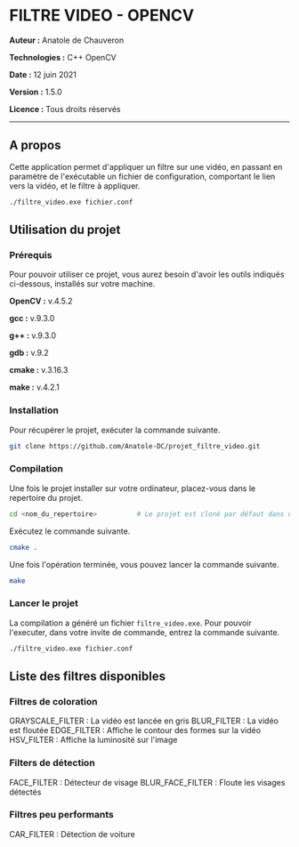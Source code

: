 # FILTRE VIDEO - OPENCV

**Auteur :** Anatole de Chauveron

**Technologies :** C++ OpenCV

**Date :** 12 juin 2021

**Version :** 1.5.0

**Licence :** Tous droits réservés

___

## A propos

Cette application permet d'appliquer un filtre sur une vidéo, en passant en paramètre de l'exécutable un fichier de configuration, comportant le lien vers la vidéo, et le filtre à appliquer.

```bash
./filtre_video.exe fichier.conf
```

## Utilisation du projet

### Prérequis

Pour pouvoir utiliser ce projet, vous aurez besoin d'avoir les outils indiqués ci-dessous, installés sur votre machine.

**OpenCV :** v.4.5.2

**gcc :** v.9.3.0

**g++ :** v.9.3.0

**gdb :** v.9.2

**cmake :** v.3.16.3

**make :** v.4.2.1

### Installation

Pour récupérer le projet, exécuter la commande suivante.

```bash
git clone https://github.com/Anatole-DC/projet_filtre_video.git
```

### Compilation

Une fois le projet installer sur votre ordinateur, placez-vous dans le repertoire du projet.

```bash
cd <nom_du_repertoire>          # Le projet est cloné par défaut dans un fichier nommé "projet_filtre_video"
```

Exécutez le commande suivante.

```bash
cmake .
```

Une fois l'opération terminée, vous pouvez lancer la commande suivante.

```bash
make
```

### Lancer le projet

La compilation a généré un fichier `filtre_video.exe`. Pour pouvoir l'executer, dans votre invite de commande, entrez la commande suivante.

```bash
./filtre_video.exe fichier.conf
```

## Liste des filtres disponibles

### Filtres de coloration

GRAYSCALE_FILTER    :   La vidéo est lancée en gris
BLUR_FILTER         :   La vidéo est floutée
EDGE_FILTER         :   Affiche le contour des formes sur la vidéo 
HSV_FILTER          :   Affiche la luminosité sur l'image

### Filters de détection

FACE_FILTER         :   Détecteur de visage
BLUR_FACE_FILTER    :   Floute les visages détectés

### Filtres peu performants

CAR_FILTER          :   Détection de voiture

